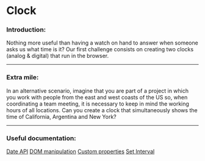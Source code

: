 # Clock

### Introduction:
Nothing more useful than having a watch on hand to answer when someone asks us what time is it? 
Our first challenge consists on creating two clocks (analog & digital) that run in the browser.

---

### Extra mile:
In an alternative scenario, imagine that you are part of a project in which you work with people from the east and west coasts of the US so, when coordinating a team meeting, it is necessary to keep in mind the working hours of all locations.
Can you create a clock that simultaneously shows the time of California, Argentina and New York?

---

### Useful documentation:
[Date API](https://developer.mozilla.org/es/docs/Web/JavaScript/Reference/Global_Objects/Date)
[DOM manipulation](https://developer.mozilla.org/en-US/docs/Learn/JavaScript/Client-side_web_APIs/Manipulating_documents)
[Custom properties](https://developer.mozilla.org/es/docs/Web/CSS/--*)
[Set Interval](https://developer.mozilla.org/es/docs/Web/API/setInterval)
